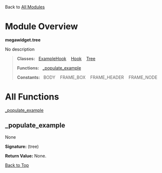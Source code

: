 Back to [All Modules](https://github.com/pyrustic/megawidget/blob/master/docs/modules/README.md#readme)

# Module Overview

**megawidget.tree**
 
No description

> **Classes:** &nbsp; [ExampleHook](https://github.com/pyrustic/megawidget/blob/master/docs/modules/content/megawidget.tree/content/classes/ExampleHook.md#class-examplehook) &nbsp;&nbsp; [Hook](https://github.com/pyrustic/megawidget/blob/master/docs/modules/content/megawidget.tree/content/classes/Hook.md#class-hook) &nbsp;&nbsp; [Tree](https://github.com/pyrustic/megawidget/blob/master/docs/modules/content/megawidget.tree/content/classes/Tree.md#class-tree)
>
> **Functions:** &nbsp; [\_populate\_example](#_populate_example)
>
> **Constants:** &nbsp; BODY &nbsp;&nbsp; FRAME_BOX &nbsp;&nbsp; FRAME_HEADER &nbsp;&nbsp; FRAME_NODE

# All Functions
[\_populate\_example](#_populate_example)

## \_populate\_example
None



**Signature:** (tree)





**Return Value:** None.

[Back to Top](#module-overview)


